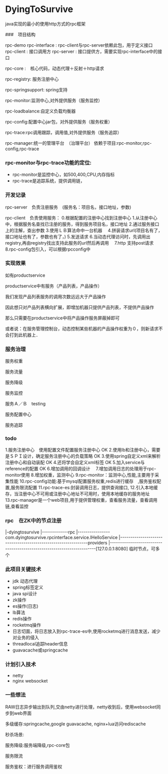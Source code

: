 # DyingToSurvive
java实现的最小的使用http方式的rpc框架


###　项目结构

rpc-demo
    rpc-interface : rpc-client与rpc-server依赖此包，用于定义接口	
    rpc-client : 接口调用方
    rpc-server :  接口提供方，需要实现rpc-interface中的接口

rpc-core	:　核心代码，动态代理＋反射＋http请求

rpc-registry: 服务注册中心

rpc-springsupport: spring支持

rpc-monitor:监测中心,对外提供服务（服务监控）

rpc-loadbalance:自定义负载均衡器

rpc-config:配置中心jar包，对外提供服务（服务权重）

rpc-trace:rpc调用跟踪，调用值,对外提供服务（服务追踪）　

rpc-manager:统一的管理平台　（治理平台）
依赖于项目:rpc-monitor,rpc-config,rpc-trace


### rpc-monitor与rpc-trace功能的定位:
- rpc-monitor是监控中心，如500,400,CPU,内存指标
- rpc-trace是追踪系统，提供调用链，





### 开发记录
rpc-server　负责注册服务　(服务名：项目名，接口地址，参数)

rpc-client　负责使用服务：
0.根据配置的注册中心找到注册中心
1.从注册中心中，根据服务名查找已注册的服务，得到服务项目名，接口地址
2.通过服务接口上的注解，查出参数
3.使用ＬＢ算法命中一台机器　
4.拼装请求url(项目名有了，接口地址也有了，参数也有了，)
5.发送请求
6.当动态代理访问时，先调用出registry,再由registry找出支持此服务的url然后再调用　
7.http 支持post请求
8.rpc-config包引入，可以根据rpcconfig中


### 实现效果　
如有productservice

productservice中有服务（产品列表，产品操作）

我们发现产品列表服务的调用次数远远大于产品操作

因此想只对产品列表横向扩展，即增加机器只提供产品列表，不提供产品操作

那么只需要在productservice中将产品操作服务屏蔽掉即可


或者说：在服务管理控制台，动态控制某些机器的产品操作权重为０，则新请求不会打到此机器上．



### 服务治理

服务权重

服务流量

服务降级

服务监控

服务Ａ／Ｂ　testing

服务配置中心

服务追踪　

### todo 
1.服务注册中心　使用配置文件配置服务注册中心  OK
2.使用lb和注册中心，需要是ＳＰＩ设计，确定服务注册中心的负载策略 OK
3.使用spring自定义xml来解析注册中心和自动装配 OK
4.还将学会自定义xml标签 OK
5.加入service与reference的配置 OK
6.增加调用的回调设计　
7.增加调用日志的处理用于rpc-monitor使用
8.增加权重，监测中心
9.rpc-monitor：监测中心,性能,主要用于采集性能
10.rpc-config功能:基于mysql配置服务权重,redis进行缓存　,服务鉴权配置,服务限流配置
11.rpc-trace-es:封装调用日志，提供查询接口,
12.引入本地缓存，当注册中心不可用或注册中心地址不可用时，使用本地缓存的服务地址
13.rpc-manager是一个web项目,用于提供管理权重，查看服务流量，查看调用链,查看监控



### rpc　在ZK中的节点注册　
|-dyingtosurvive
|-------------rpc
|----------------com.dyingtosurvive.rpcinterface.service.IHelloService
|--------------------------------------------------------------providers
|-----------------------------------------------------------------------[127.0.0.1:8080] 临时节点，可多个



### 此项目关键技术　
- jdk 动态代理　
- spring标签定义　
- java spi设计
- zk操作
- es操作(日志)
- lb算法
- redis操作
- rocketmq操作
- 日志切面，将日志放入到rpc-trace-es中,使用rocketmq进行消息发送，减少对业务的侵入
- threadlocal追踪header信息
- guavacache或springcache

### 计划引入技术　
- netty
- nginx
websocket


### 一些想法
RAW日志异步输出到队列,交由netty进行处理，netty收到后，使用websocket同步到web界面　

多级缓存:springcache,google guavacache, nginx+lua访问rediscache

秒杀场景:

服务降级:服务端降级,rpc-core包

服务限流

服务鉴权：进行服务调用鉴权

















